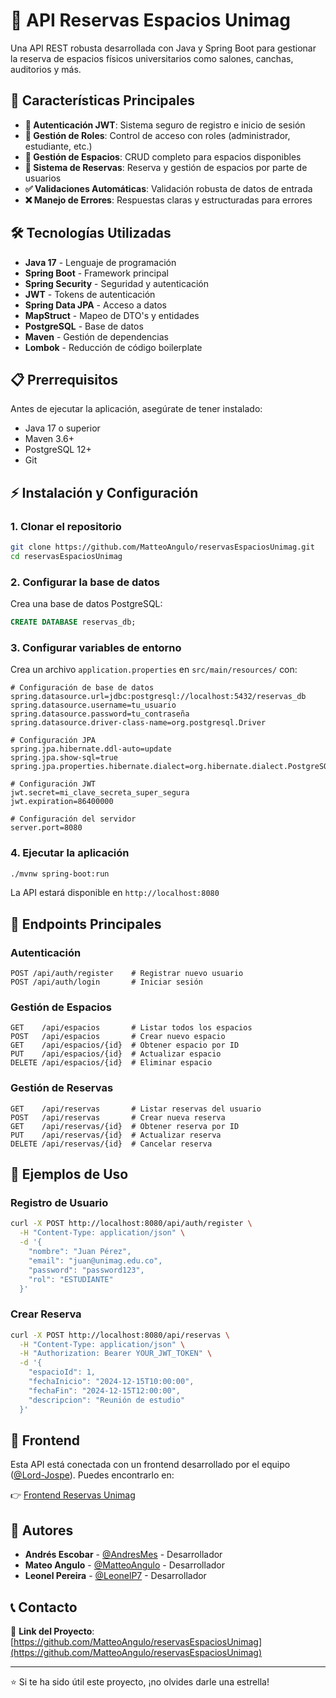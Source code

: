 # 🏫 API Reservas Espacios Unimag

Una API REST robusta desarrollada con Java y Spring Boot para gestionar la reserva de espacios físicos universitarios como salones, canchas, auditorios y más.

## 🚀 Características Principales

- **🔐 Autenticación JWT**: Sistema seguro de registro e inicio de sesión
- **👥 Gestión de Roles**: Control de acceso con roles (administrador, estudiante, etc.)
- **🏫 Gestión de Espacios**: CRUD completo para espacios disponibles
- **📆 Sistema de Reservas**: Reserva y gestión de espacios por parte de usuarios
- **✅ Validaciones Automáticas**: Validación robusta de datos de entrada
- **❌ Manejo de Errores**: Respuestas claras y estructuradas para errores

## 🛠️ Tecnologías Utilizadas

- **Java 17** - Lenguaje de programación
- **Spring Boot** - Framework principal
- **Spring Security** - Seguridad y autenticación
- **JWT** - Tokens de autenticación
- **Spring Data JPA** - Acceso a datos
- **MapStruct** - Mapeo de DTO's y entidades
- **PostgreSQL** - Base de datos
- **Maven** - Gestión de dependencias
- **Lombok** - Reducción de código boilerplate

## 📋 Prerrequisitos

Antes de ejecutar la aplicación, asegúrate de tener instalado:

- Java 17 o superior
- Maven 3.6+
- PostgreSQL 12+
- Git

## ⚡ Instalación y Configuración

### 1. Clonar el repositorio

```bash
git clone https://github.com/MatteoAngulo/reservasEspaciosUnimag.git
cd reservasEspaciosUnimag
```

### 2. Configurar la base de datos

Crea una base de datos PostgreSQL:

```sql
CREATE DATABASE reservas_db;
```

### 3. Configurar variables de entorno

Crea un archivo `application.properties` en `src/main/resources/` con:

```properties
# Configuración de base de datos
spring.datasource.url=jdbc:postgresql://localhost:5432/reservas_db
spring.datasource.username=tu_usuario
spring.datasource.password=tu_contraseña
spring.datasource.driver-class-name=org.postgresql.Driver

# Configuración JPA
spring.jpa.hibernate.ddl-auto=update
spring.jpa.show-sql=true
spring.jpa.properties.hibernate.dialect=org.hibernate.dialect.PostgreSQLDialect

# Configuración JWT
jwt.secret=mi_clave_secreta_super_segura
jwt.expiration=86400000

# Configuración del servidor
server.port=8080
```

### 4. Ejecutar la aplicación

```bash
./mvnw spring-boot:run
```

La API estará disponible en `http://localhost:8080`

## 📖 Endpoints Principales

### Autenticación

```http
POST /api/auth/register    # Registrar nuevo usuario
POST /api/auth/login       # Iniciar sesión
```

### Gestión de Espacios

```http
GET    /api/espacios       # Listar todos los espacios
POST   /api/espacios       # Crear nuevo espacio
GET    /api/espacios/{id}  # Obtener espacio por ID
PUT    /api/espacios/{id}  # Actualizar espacio
DELETE /api/espacios/{id}  # Eliminar espacio
```

### Gestión de Reservas

```http
GET    /api/reservas       # Listar reservas del usuario
POST   /api/reservas       # Crear nueva reserva
GET    /api/reservas/{id}  # Obtener reserva por ID
PUT    /api/reservas/{id}  # Actualizar reserva
DELETE /api/reservas/{id}  # Cancelar reserva
```

## 🔧 Ejemplos de Uso

### Registro de Usuario

```bash
curl -X POST http://localhost:8080/api/auth/register \
  -H "Content-Type: application/json" \
  -d '{
    "nombre": "Juan Pérez",
    "email": "juan@unimag.edu.co",
    "password": "password123",
    "rol": "ESTUDIANTE"
  }'
```

### Crear Reserva

```bash
curl -X POST http://localhost:8080/api/reservas \
  -H "Content-Type: application/json" \
  -H "Authorization: Bearer YOUR_JWT_TOKEN" \
  -d '{
    "espacioId": 1,
    "fechaInicio": "2024-12-15T10:00:00",
    "fechaFin": "2024-12-15T12:00:00",
    "descripcion": "Reunión de estudio"
  }'
```

## 🔗 Frontend

Esta API está conectada con un frontend desarrollado por el equipo ([@Lord-Jospe](https://github.com/Lord-Jospe)). Puedes encontrarlo en:

👉 [Frontend Reservas Unimag](https://github.com/Lord-Jospe/fronted-Reservas_Unimag)

## 👥 Autores

- **Andrés Escobar** - [@AndresMes](https://github.com/AndresMes) - Desarrollador
- **Mateo Angulo** - [@MatteoAngulo](https://github.com/MatteoAngulo) - Desarrollador
- **Leonel Pereira** - [@LeonelP7](https://github.com/LeonelP7) - Desarrollador

## 📞 Contacto

🔗 **Link del Proyecto**: [https://github.com/MatteoAngulo/reservasEspaciosUnimag](https://github.com/MatteoAngulo/reservasEspaciosUnimag)

---

⭐ Si te ha sido útil este proyecto, ¡no olvides darle una estrella!
